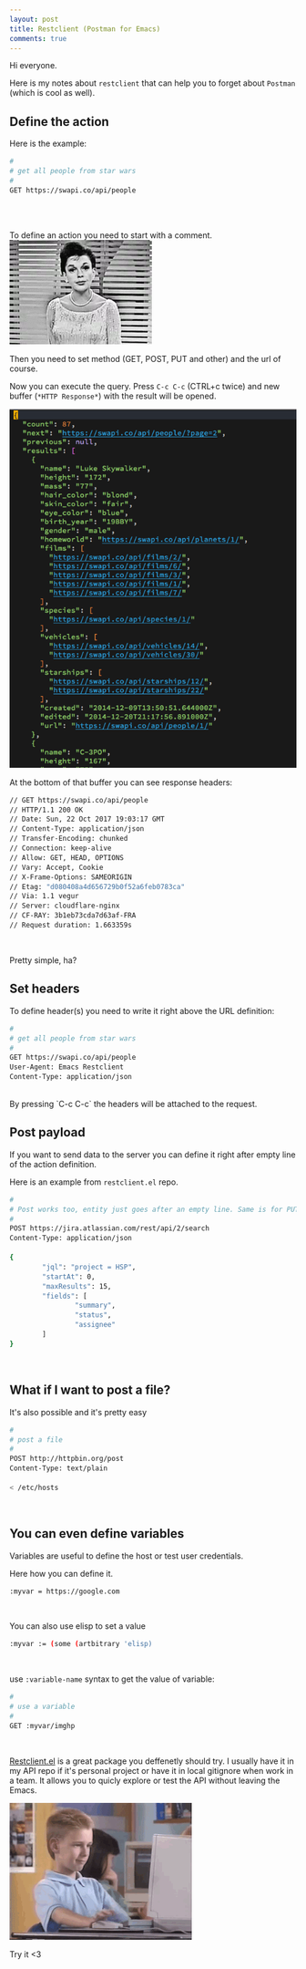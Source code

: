```yaml
---
layout: post
title: Restclient (Postman for Emacs)
comments: true
---
```


Hi everyone.

Here is my notes about `restclient` that can help you to forget about `Postman` (which is cool as well).

Define the action
-----------------
Here is the example:

```bash
#
# get all people from star wars
#
GET https://swapi.co/api/people
```
<br/>
<br/>

To define an action you need to start with a comment.
<img src="/assets/img/hm.webp"/>

Then you need to set method (GET, POST, PUT and other) and the url of course.

Now you can execute the query. Press `C-c C-c` (CTRL+c twice) and new buffer (`*HTTP Response*`) with the result will be opened.

<a target="_blank" href="/assets/img/restclient-output1.png"><img alt="restclient output" src="/assets/img/restclient-output1.png" width="550px"/></a>

At the bottom of that buffer you can see response headers:

```bash
// GET https://swapi.co/api/people
// HTTP/1.1 200 OK
// Date: Sun, 22 Oct 2017 19:03:17 GMT
// Content-Type: application/json
// Transfer-Encoding: chunked
// Connection: keep-alive
// Allow: GET, HEAD, OPTIONS
// Vary: Accept, Cookie
// X-Frame-Options: SAMEORIGIN
// Etag: "d080408a4d656729b0f52a6feb0783ca"
// Via: 1.1 vegur
// Server: cloudflare-nginx
// CF-RAY: 3b1eb73cda7d63af-FRA
// Request duration: 1.663359s

```
<br/>

Pretty simple, ha?

Set headers
-----------
To define header(s) you need to write it right above the URL definition:

```bash
#
# get all people from star wars
#
GET https://swapi.co/api/people
User-Agent: Emacs Restclient
Content-Type: application/json
```
<br/>
By pressing `C-c C-c` the headers will be attached to the request.

Post payload
------------

If you want to send data to the server you can define it right after empty line of the action definition.

Here is an example from `restclient.el` repo.

```bash
#
# Post works too, entity just goes after an empty line. Same is for PUT.
#
POST https://jira.atlassian.com/rest/api/2/search
Content-Type: application/json

{
        "jql": "project = HSP",
        "startAt": 0,
        "maxResults": 15,
        "fields": [
                "summary",
                "status",
                "assignee"
        ]
}
```
<br/>

What if I want to post a file?
------------------------------

It's also possible and it's pretty easy


```bash
#
# post a file
#
POST http://httpbin.org/post
Content-Type: text/plain

< /etc/hosts
```
<br/>

You can even define variables
-----------------------------

Variables are useful to define the host or test user credentials.

Here how you can define it.

```bash
:myvar = https://google.com
```
<br/>

You can also use elisp to set a value

```bash
:myvar := (some (artbitrary 'elisp)
```
<br/>

use `:variable-name` syntax to get the value of variable:

```bash
#
# use a variable
#
GET :myvar/imghp
```

<br/>

<a target="_blank" href="https://github.com/pashky/restclient.el">Restclient.el</a> is a great package you deffenetly should try.
I usually have it in my API repo if it's personal project or have it in local gitignore when work in a team.
It allows you to quicly explore or test the API without leaving the Emacs.

<img src="/assets/img/thumb-up.gif"/>

Try it <3
